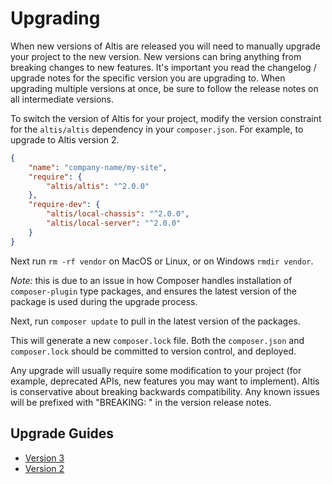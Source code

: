 # Upgrading

When new versions of Altis are released you will need to manually upgrade your project to the new version. New versions can bring anything from breaking changes to new features. It's important you read the changelog / upgrade notes for the specific version you are upgrading to. When upgrading multiple versions at once, be sure to follow the release notes on all intermediate versions.

To switch the version of Altis for your project, modify the version constraint for the `altis/altis` dependency in your `composer.json`. For example, to upgrade to Altis version 2.

```json
{
	"name": "company-name/my-site",
	"require": {
		"altis/altis": "^2.0.0"
	},
	"require-dev": {
		"altis/local-chassis": "^2.0.0",
		"altis/local-server": "^2.0.0"
	}
}
```

Next run `rm -rf vendor` on MacOS or Linux, or on Windows `rmdir vendor`.

*Note:* this is due to an issue in how Composer handles installation of `composer-plugin` type packages, and ensures the latest version of the package is used during the upgrade process.

Next, run `composer update` to pull in the latest version of the packages.

This will generate a new `composer.lock` file. Both the `composer.json` and `composer.lock` should be committed to version control, and deployed.

Any upgrade will usually require some modification to your project (for example, deprecated APIs, new features you may want to implement). Altis is conservative about breaking backwards compatibility. Any known issues will be prefixed with "BREAKING: " in the version release notes.

## Upgrade Guides

- [Version 3](./v3.md)
- [Version 2](./v2.md)
